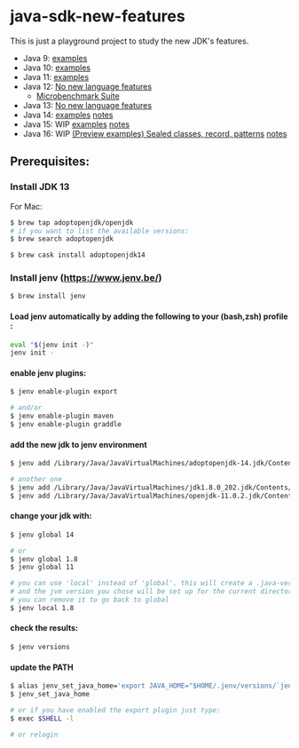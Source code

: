 # java-sdk-new-features

This is just a playground project to study the new JDK's features.

* Java 9: [examples](java9/README.md)  
* Java 10: [examples](java10/README.md)  
* Java 11: [examples](java11/README.md)
* Java 12: [No new language features](http://openjdk.java.net/projects/jdk/12/)  
    * [Microbenchmark Suite](http://openjdk.java.net/jeps/230)
* Java 13: [No new language features](https://openjdk.java.net/projects/jdk/13/)  
* Java 14: [examples](java14/README.md) [notes](https://openjdk.java.net/projects/jdk/14/)
* Java 15: WIP [examples](java15/README.md) [notes](https://openjdk.java.net/projects/jdk/15/)
* Java 16: WIP [(Preview examples) Sealed classes, record, patterns](java16/README.md) [notes](https://openjdk.java.net/projects/jdk/16/)

## Prerequisites:

### Install JDK 13

For Mac:
```bash
$ brew tap adoptopenjdk/openjdk
# if you want to list the available versions:
$ brew search adoptopenjdk

$ brew cask install adoptopenjdk14
```

### Install jenv (https://www.jenv.be/)

```bash
$ brew install jenv
```

#### Load jenv automatically by adding the following to your (bash,zsh) profile :

```bash
eval "$(jenv init -)"
jenv init -
```

#### enable jenv plugins:

```bash
$ jenv enable-plugin export

# and/or
$ jenv enable-plugin maven
$ jenv enable-plugin graddle
```

#### add the new jdk to jenv environment

```bash
$ jenv add /Library/Java/JavaVirtualMachines/adoptopenjdk-14.jdk/Contents/Home/

# another one 
$ jenv add /Library/Java/JavaVirtualMachines/jdk1.8.0_202.jdk/Contents/Home/
$ jenv add /Library/Java/JavaVirtualMachines/openjdk-11.0.2.jdk/Contents/Home/
```

#### change your jdk with:

```bash
$ jenv global 14

# or
$ jenv global 1.8
$ jenv global 11

# you can use 'local' instead of 'global'. this will create a .java-version file
# and the jvm version you chose will be set up for the current directory only.
# you can remove it to go back to global
$ jenv local 1.8
```
#### check the results:
```bash
$ jenv versions
```

#### update the PATH

```bash
$ alias jenv_set_java_home='export JAVA_HOME="$HOME/.jenv/versions/`jenv version-name`"'
$ jenv_set_java_home

# or if you have enabled the export plugin just type:
$ exec $SHELL -l

# or relogin
```

